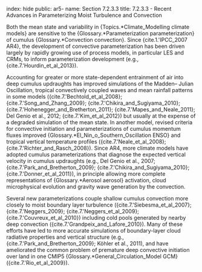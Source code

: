 index: hide
public: ar5-
name: Section 7.2.3.3
title: 7.2.3.3 - Recent Advances in Parameterizing Moist Turbulence and Convection

Both the mean state and variability in {Topics.*Climate_Modelling climate models} are sensitive to the {Glossary.*Parameterization parameterization} of cumulus {Glossary.*Convection convection}. Since {cite.1.'IPCC_2007 AR4}, the development of convective parameterization has been driven largely by rapidly growing use of process models, in particular LES and CRMs, to inform parameterization development (e.g., {cite.7.'Hourdin_et_al_2013}).

Accounting for greater or more state-dependent entrainment of air into deep cumulus updraughts has improved simulations of the Madden– Julian Oscillation, tropical convectively coupled waves and mean rainfall patterns in some models ({cite.7.'Bechtold_et_al_2008}; {cite.7.'Song_and_Zhang_2009}; {cite.7.'Chikira_and_Sugiyama_2010}; {cite.7.'Hohenegger_and_Bretherton_2011}; {cite.7.'Mapes_and_Neale_2011}; Del Genio et al., 2012; {cite.7.'Kim_et_al_2012}) but usually at the expense of a degraded simulation of the mean state. In another model, revised criteria for convective initiation and parameterizations of cumulus momentum fluxes improved {Glossary.*El_Nin_o_Southern_Oscillation ENSO} and tropical vertical temperature profiles ({cite.7.'Neale_et_al_2008}; {cite.7.'Richter_and_Rasch_2008}). Since AR4, more climate models have adopted cumulus parameterizations that diagnose the expected vertical velocity in cumulus updraughts (e.g., Del Genio et al., 2007; {cite.7.'Park_and_Bretherton_2009}; {cite.7.'Chikira_and_Sugiyama_2010}; {cite.7.'Donner_et_al_2011}), in principle allowing more complete representations of {Glossary.*Aerosol aerosol} activation, cloud microphysical evolution and gravity wave generation by the convection.

Several new parameterizations couple shallow cumulus convection more closely to moist boundary layer turbulence ({cite.7.'Siebesma_et_al_2007}; {cite.7.'Neggers_2009}; {cite.7.'Neggers_et_al_2009}; {cite.7.'Couvreux_et_al_2010}) including cold pools generated by nearby deep convection ({cite.7.'Grandpeix_and_Lafore_2010}). Many of these efforts have led to more accurate simulations of boundary-layer cloud radiative properties and vertical structure (e.g., {cite.7.'Park_and_Bretherton_2009}; Köhler et al., 2011), and have ameliorated the common problem of premature deep convective initiation over land in one CMIP5 {Glossary.*General_Circulation_Model GCM} ({cite.7.'Rio_et_al_2009}).
